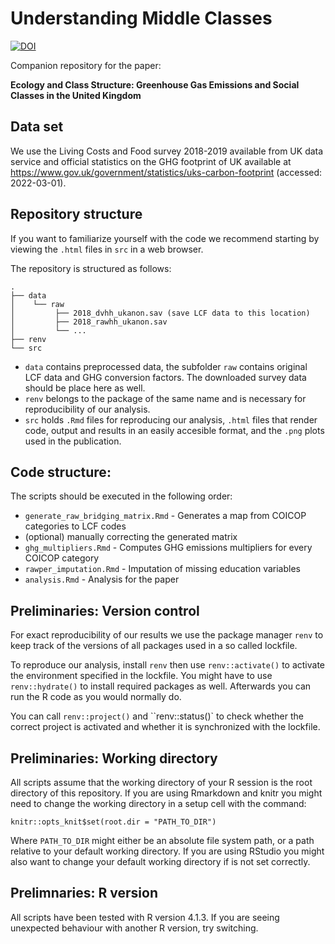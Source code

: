 # Understanding Middle Classes


[![DOI](ADD)](ADD)


Companion repository for the paper: 

 **Ecology and Class Structure: Greenhouse Gas Emissions and Social Classes in the United Kingdom**

## Data set

We use the Living Costs and Food survey 2018-2019 available from UK data service and official statistics on the GHG footprint of UK available at https://www.gov.uk/government/statistics/uks-carbon-footprint (accessed: 2022-03-01).


## Repository structure

If you want to familiarize yourself with the code we recommend starting by viewing the `.html` files in `src` in a web browser.


The repository is structured as follows:

```
.
├── data
│    └── raw
│         ├── 2018_dvhh_ukanon.sav (save LCF data to this location)
│         ├── 2018_rawhh_ukanon.sav 
│         └── ...
├── renv
└── src
```

* `data` contains preprocessed data, the subfolder `raw` contains original LCF data and GHG conversion factors. The downloaded survey data should be place here as well.
* `renv` belongs to the package of the same name and is necessary for reproducibility of our analysis.
* `src` holds `.Rmd` files for reproducing our analysis, `.html` files that render code, output and results in an easily accesible format, and the `.png` plots used in the publication.

## Code structure:

The scripts should be executed in the following order:

* `generate_raw_bridging_matrix.Rmd` - Generates a map from COICOP categories to LCF codes
* (optional) manually correcting the generated matrix
* `ghg_multipliers.Rmd` -  Computes GHG emissions multipliers for every COICOP category
* `rawper_imputation.Rmd` - Imputation of missing education variables
* `analysis.Rmd` - Analysis for the paper

## Preliminaries: Version control

For exact reproducibility of our results we use the package manager `renv` to keep track of the versions of all packages used in a so called lockfile.

To reproduce our analysis, install `renv` then use `renv::activate()` to activate the environment specified in the lockfile. You might have to use `renv::hydrate()` to install required packages as well. Afterwards you can run the R code as you would normally do.

You can call `renv::project()` and ``renv::status()` to check whether the correct project is activated and whether it is synchronized with the lockfile.

## Preliminaries: Working directory

All scripts assume that the working directory of your R session is the root directory of this repository. If you are using Rmarkdown and knitr you might need to change the working directory in a setup cell with the command:
```
knitr::opts_knit$set(root.dir = "PATH_TO_DIR")
```
Where `PATH_TO_DIR` might either be an absolute file system path, or a path relative to your default working directory. If you are using RStudio you might also want to change your default working directory if is not set correctly.

## Prelimnaries: R version

All scripts have been tested with R version 4.1.3. If you are seeing unexpected behaviour with another R version, try switching.
